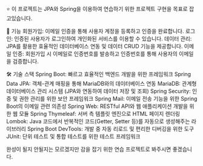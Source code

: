 ⭐️ 이 프로젝트는 JPA와 Spring을 이용하여 연습하기 위한 프로젝트 구현을 목표로 잡고있습니다.

🚀 기능
회원가입: 이메일 인증을 통해 사용자 계정을 등록하고 인증을 완료합니다.
로그인: 인증된 사용자가 로그인하여 개인화된 서비스를 이용할 수 있습니다.
데이터 관리: JPA를 활용한 효율적인 데이터베이스 연동 및 데이터 CRUD 기능을 제공합니다.
이메일 인증: 회원가입 시 이메일로 인증번호를 발송하고 인증번호를 통해 사용자의 이메일을 검증합니다.

🛠 기술 스택
Spring Boot: 빠르고 효율적인 백엔드 개발을 위한 프레임워크
Spring Data JPA: 객체-관계 매핑을 통해 MariaDB와의 데이터베이스 연동
MariaDB: 관계형 데이터베이스 관리 시스템 (JPA와 연동하여 데이터 저장 및 조회)
Spring Security: 인증 및 권한 관리를 위한 보안 프레임워크
Spring Mail: 이메일 전송 기능을 위한 Spring Boot의 이메일 관련 의존성
Spring Web: RESTful API와 웹 애플리케이션 개발을 위한 웹 모듈
Spring Thymeleaf: 서버 측 템플릿 엔진으로 HTML 페이지 렌더링
Lombok: Java 코드에서 반복적인 코드(Getter, Setter 등)를 자동으로 생성해주는 라이브러리
Spring Boot DevTools: 개발 중 자동 리로드 및 편리한 디버깅을 위한 도구
JUnit: 단위 테스트 및 통합 테스트를 위한 테스트 프레임워크

완성이 될지 안될지는 모르겠지만 감을 잡기 위한 연습 프로젝트로 봐주시면 좋겠습니다.
